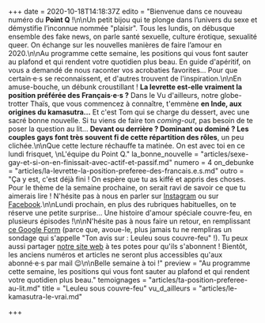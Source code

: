 +++
date = 2020-10-18T14:18:37Z
edito = "Bienvenue dans ce nouveau numéro du **Point Q** !\n\nUn petit bijou qui te plonge dans l’univers du sexe et démystifie l’inconnue nommée \"plaisir\". Tous les lundis, on débusque ensemble des fake news, on parle santé sexuelle, culture érotique, sexualité queer. On échange sur les nouvelles manières de faire l’amour en 2020.\n\nAu programme cette semaine, les positions qui vous font sauter au plafond et qui rendent votre quotidien plus beau. En guide d'apéritif, on vous a demandé de nous raconter vos acrobaties favorites... Pour que certain·e·s se reconnaissent, et d'autres trouvent de l'inspiration.\n\nEn amuse-bouche, un débunk croustillant ! **La levrette est-elle vraiment la position préférée des Français·e·s ?** Dans le Vu d'ailleurs, notre globe-trotter Thaïs, que vous commencez à connaître, t'emmène **en Inde, aux origines du kamasutra...** Et c'est Tom qui se charge du dessert, avec une sacré bonne nouvelle. Si tu viens de faire ton _coming-out_, pas besoin de te poser la question au lit... **Devant ou derrière ? Dominant ou dominé ? Les couples gays font très souvent fi de cette répartition des rôles**, un peu clichée.\n\nQue cette lecture réchauffe ta matinée. On est avec toi en ce lundi frisquet,  \nL'équipe du Point Q."
la_bonne_nouvelle = "articles/sexe-gay-et-si-on-en-finissait-avec-actif-et-passif.md"
numero = 4
on_debunke = "articles/la-levrette-la-position-preferee-des-francais.e.s.md"
outro = "Ça y est, c'est déjà fini ! On espère que tu as kiffé et appris des choses. Pour le thème de la semaine prochaine, on serait ravi de savoir ce que tu aimerais lire ! N'hésite pas à nous en parler sur [Instagram](https://www.instagram.com/lepoint.q) ou sur [Facebook](https://www.facebook.com/lepointq.news).\n\nLundi prochain, en plus des rubriques habituelles, on te réserve une petite surprise... Une histoire d'amour spéciale couvre-feu, en plusieurs épisodes !\n\nN'hésite pas à nous faire un retour, en remplissant [ce Google Form](https://forms.gle/sTobv7ZzGayMLLQ69) (parce que, avoue-le, plus jamais tu ne rempliras un sondage qui s'appelle \"Ton avis sur : Leuleu sous couvre-feu\" !). Tu peux aussi partager [notre site web](https://lepointq.com) à tes potes pour qu'ils s'abonnent ! Bientôt, les anciens numéros et articles ne seront plus accessibles qu'aux abonné·e·s par mail 😉\n\nBelle semaine à toi !"
preview = "Au programme cette semaine, les positions qui vous font sauter au plafond et qui rendent votre quotidien plus beau."
temoignages = "articles/ta-position-preferee-au-lit.md"
title = "Leuleu sous couvre-feu"
vu_d_ailleurs = "articles/le-kamasutra-le-vrai.md"

+++
